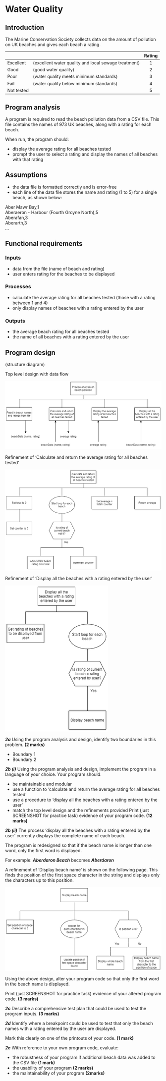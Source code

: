 # Water Quality

## Introduction

The Marine Conservation Society collects data on the amount of pollution on UK beaches and gives each beach a rating.

|  |  | Rating |
| --- | --- | :---: | 
| Excellent | (excellent water quality and local sewage treatment) | 1 |
| Good | (good water quality) | 2 |
| Poor | (water quality meets minimum standards) | 3 |
| Fail | (water quality below minimum standards) | 4 |
|Not tested |  | 5

## Program analysis

A program is required to read the beach pollution data from a CSV file.
This file contains the names of 973 UK beaches, along with a rating for each beach.

When run, the program should:
* display the average rating for all beaches tested
* prompt the user to select a rating and display the names of all beaches with that rating

## Assumptions

* the data file is formatted correctly and is error-free
* each line of the data file stores the name and rating (1 to 5) for a single beach, as shown below:

Aber Mawr Bay,1  
Aberaeron - Harbour (Fourth Groyne North),5  
Aberafan,3  
Aberarth,3  
...

## Functional requirements

### Inputs
* data from the file (name of beach and rating)
* user enters rating for the beaches to be displayed
### Processes
* calculate the average rating for all beaches tested (those with a rating between 1 and 4)
* only display names of beaches with a rating entered by the user
### Outputs
* the average beach rating for all beaches tested
* the name of all beaches with a rating entered by the user

## Program design
(structure diagram)

Top level design with data flow

![Top level design](assets/top.png)

Refinement of ‘Calculate and return the average rating for all beaches tested’

![Calculate average function](assets/average.png)

Refinement of ‘Display all the beaches with a rating entered by the user’

![Dsiplay beaches procedure](assets/display1.png)

___2a___ Using the program analysis and design, identify two boundaries in this problem. __(2 marks)__

* Boundary 1
* Boundary 2

___2b (i)___ Using the program analysis and design, implement the program in a language of your choice. Your program should:
* be maintainable and modular
* use a function to ‘calculate and return the average rating for all beaches tested’
* use a procedure to ‘display all the beaches with a rating entered by the user’
* match the top level design and the refinements provided
Print (just SCREENSHOT for practice task) evidence of your program code. __(12 marks)__

___2b (ii)___ The process ‘display all the beaches with a rating entered by the user’ currently
displays the complete name of each beach.

The program is redesigned so that if the beach name is longer than one word, only the first word is displayed.

For example: ___Aberdaron Beach___ becomes ___Aberdaron___

A refinement of ‘Display beach name’ is shown on the following page. This finds the position of the first space character in the string and displays only the characters up to this position.

![Image missing](assets/display2.png)

Using the above design, alter your program code so that only the first word in the beach name is displayed.

Print (just SCREENSHOT for practice task) evidence of your altered program code. __(3 marks)__

___2c___ Describe a comprehensive test plan that could be used to test the program inputs. __(3 marks)__

___2d___ Identify where a breakpoint could be used to test that only the beach names with a rating entered by the user are displayed.

Mark this clearly on one of the printouts of your code. __(1 mark)__

___2e___ With reference to your own program code, evaluate:
* the robustness of your program if additional beach data was added to the CSV file __(1 mark)__
* the usability of your program __(2 marks)__
* the maintainability of your program __(2marks)__